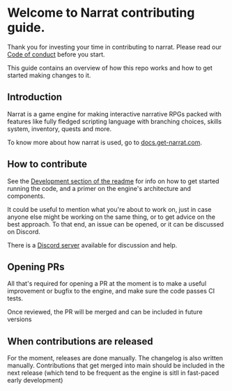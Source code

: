 # Welcome to Narrat contributing guide.

Thank you for investing your time in contributing to narrat. Please read our [Code of conduct](CODE_OF_CONDUCT.md) before you start.

This guide contains an overview of how this repo works and how to get started making changes to it.

## Introduction

Narrat is a game engine for making interactive narrative RPGs packed with features like fully fledged scripting language with branching choices, skills system, inventory, quests and more.

To know more about how narrat is used, go to [docs.get-narrat.com](https://docs.get-narrat.com/).

## How to contribute

See the [Development section of the readme](./README.md#development-for-contributors) for info on how to get started running the code, and a primer on the engine's architecture and components.

It could be useful to mention what you're about to work on, just in case anyone else might be working on the same thing, or to get advice on the best approach. To that end, an issue can be opened, or it can be discussed on Discord.

There is a [Discord server](https://discord.gg/Xgz7EQ2Xgh) available for discussion and help.

## Opening PRs

All that's required for opening a PR at the moment is to make a useful improvement or bugfix to the engine, and make sure the code passes CI tests.

Once reviewed, the PR will be merged and can be included in future versions

## When contributions are released

For the moment, releases are done manually. The changelog is also written manually. Contributions that get merged into main should be included in the next release (which tend to be frequent as the engine is sitll in fast-paced early development)
